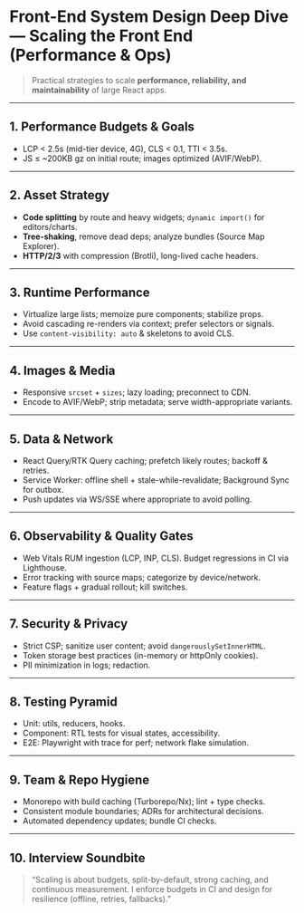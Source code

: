 # Front-End System Design Deep Dive — Scaling the Front End (Performance & Ops)

> Practical strategies to scale **performance, reliability, and maintainability** of large React apps.

---

## 1. Performance Budgets & Goals
- LCP < 2.5s (mid-tier device, 4G), CLS < 0.1, TTI < 3.5s.
- JS ≤ ~200KB gz on initial route; images optimized (AVIF/WebP).

---

## 2. Asset Strategy
- **Code splitting** by route and heavy widgets; `dynamic import()` for editors/charts.
- **Tree-shaking**, remove dead deps; analyze bundles (Source Map Explorer).
- **HTTP/2/3** with compression (Brotli), long-lived cache headers.

---

## 3. Runtime Performance
- Virtualize large lists; memoize pure components; stabilize props.
- Avoid cascading re-renders via context; prefer selectors or signals.
- Use `content-visibility: auto` & skeletons to avoid CLS.

---

## 4. Images & Media
- Responsive `srcset` + `sizes`; lazy loading; preconnect to CDN.
- Encode to AVIF/WebP; strip metadata; serve width-appropriate variants.

---

## 5. Data & Network
- React Query/RTK Query caching; prefetch likely routes; backoff & retries.
- Service Worker: offline shell + stale-while-revalidate; Background Sync for outbox.
- Push updates via WS/SSE where appropriate to avoid polling.

---

## 6. Observability & Quality Gates
- Web Vitals RUM ingestion (LCP, INP, CLS). Budget regressions in CI via Lighthouse.
- Error tracking with source maps; categorize by device/network.
- Feature flags + gradual rollout; kill switches.

---

## 7. Security & Privacy
- Strict CSP; sanitize user content; avoid `dangerouslySetInnerHTML`.
- Token storage best practices (in-memory or httpOnly cookies).
- PII minimization in logs; redaction.

---

## 8. Testing Pyramid
- Unit: utils, reducers, hooks.
- Component: RTL tests for visual states, accessibility.
- E2E: Playwright with trace for perf; network flake simulation.

---

## 9. Team & Repo Hygiene
- Monorepo with build caching (Turborepo/Nx); lint + type checks.
- Consistent module boundaries; ADRs for architectural decisions.
- Automated dependency updates; bundle CI checks.

---

## 10. Interview Soundbite
> “Scaling is about budgets, split-by-default, strong caching, and continuous measurement. I enforce budgets in CI and design for resilience (offline, retries, fallbacks).”
